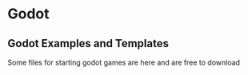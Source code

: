 # Godot
## Godot Examples and Templates

Some files for starting godot games are here and are free to download
